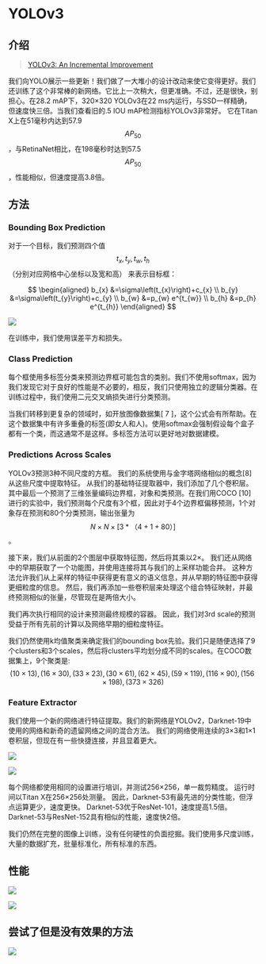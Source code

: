 # YOLOv3

## 介绍

> [YOLOv3: An Incremental Improvement](https://arxiv.org/pdf/1804.02767.pdf)

我们向YOLO展示一些更新！我们做了一大堆小的设计改动来使它变得更好。我们还训练了这个非常棒的新网络。它比上一次稍大，但更准确。不过，还是很快，别担心。在28.2 mAP下，320×320 YOLOv3在22 ms内运行，与SSD一样精确，但速度快三倍。当我们查看旧的.5 IOU mAP检测指标YOLOv3非常好。 它在Titan X上在51毫秒内达到57.9 $$AP_{50}$$ ，与RetinaNet相比，在198毫秒时达到57.5$$AP_{50}$$ ，性能相似，但速度提高3.8倍。

## 方法

### Bounding Box Prediction

对于一个目标，我们预测四个值 $$t_x, t_y, t_w, t_h$$（分别对应网格中心坐标以及宽和高） 来表示目标框：

$$
\begin{aligned} b_{x} &=\sigma\left(t_{x}\right)+c_{x} \\ b_{y} &=\sigma\left(t_{y}\right)+c_{y} \\ b_{w} &=p_{w} e^{t_{w}} \\ b_{h} &=p_{h} e^{t_{h}} \end{aligned}
$$

![](../../.gitbook/assets/image%20%28101%29.png)

在训练中，我们使用误差平方和损失。

### Class Prediction

每个框使用多标签分类来预测边界框可能包含的类别。我们不使用softmax，因为我们发现它对于良好的性能是不必要的，相反，我们只使用独立的逻辑分类器。在训练过程中，我们使用二元交叉熵损失进行分类预测。

当我们转移到更复杂的领域时，如开放图像数据集\[ 7 \]，这个公式会有所帮助。在这个数据集中有许多重叠的标签\(即女人和人\)。使用softmax会强制假设每个盒子都有一个类，而这通常不是这样。多标签方法可以更好地对数据建模。

### Predictions Across Scales

YOLOv3预测3种不同尺度的方框。 我们的系统使用与金字塔网络相似的概念\[8\]从这些尺度中提取特征。 从我们的基础特征提取器中，我们添加了几个卷积层。 其中最后一个预测了三维张量编码边界框，对象和类预测。在我们用COCO \[10\]进行的实验中，我们预测每个尺度有3个框，因此对于4个边界框偏移预测，1个对象存在预测和80个分类预测，输出张量为 $$N×N×[3 *（4 + 1 + 80）]$$ 。

接下来，我们从前面的2个图层中获取特征图，然后将其乘以2×。 我们还从网络中的早期获取了一个功能图，并使用连接将其与我们的上采样功能合并。 这种方法允许我们从上采样的特征中获得更有意义的语义信息，并从早期的特征图中获得更细粒度的信息。 然后，我们再添加一些卷积层来处理这个组合特征映射，并最终预测相似的张量，尽管现在是两倍大小。

我们再次执行相同的设计来预测最终规模的容器。 因此，我们对3rd scale的预测受益于所有先前的计算以及网络早期的细粒度特征。

我们仍然使用k均值聚类来确定我们的bounding box先验。我们只是随便选择了9个clusters和3个scales，然后将clusters平均划分成不同的scales。在COCO数据集上，9个聚类是: $$(10×13),(16×30),(33×23),(30×61),(62×45),(59×119),(116×90),(156×198),(373×326)$$ 

### Feature Extractor

我们使用一个新的网络进行特征提取。我们的新网络是YOLOv2，Darknet-19中使用的网络和新奇的遗留网络之间的混合方法。 我们的网络使用连续的3×3和1×1卷积层，但现在有一些快捷连接，并且显着更大。

![](../../.gitbook/assets/image%20%28100%29.png)

![](../../.gitbook/assets/image%20%28120%29.png)

每个网络都使用相同的设置进行培训，并测试256×256，单一裁剪精度。 运行时间以Titan X在256×256处测量。 因此，Darknet-53有最先进的分类性能，但浮点运算更少，速度更快。 Darknet-53优于ResNet-101，速度提高1.5倍。 Darknet-53与ResNet-152具有相似的性能，速度快2倍。

我们仍然在完整的图像上训练，没有任何硬性的负面挖掘。我们使用多尺度训练，大量的数据扩充，批量标准化，所有标准的东西。

## 性能

![](../../.gitbook/assets/image%20%28223%29.png)

![](../../.gitbook/assets/image%20%28137%29.png)

## 尝试了但是没有效果的方法

![](../../.gitbook/assets/image%20%28159%29.png)















